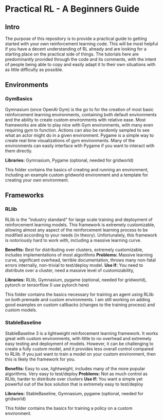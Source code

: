 # Practical RL - A Beginners Guide
## Intro
The purpose of this repository is to provide a practical guide to getting started with your own reinforcement learning code. This will be most helpful if you have a decent understanding of RL already and are looking for a starting place on the practical side of things. The tutorials here are predominantly provided through the code and its comments, with the intent of people being able to copy and easily adapt it to their own situations with as little difficulty as possible. 

## Environments
### GymBasics
Gymnasium (once OpenAI Gym) is the go to for the creation of most basic reinforcement learning environments, containing both default environments and the ability to create custom environments with relative ease. Most frameworks are able to play nice with Gym environments, with many even requiring gym to function. Actions can also be randomly sampled to see what an actor might do in a given environment. Pygame is a simple way to create real time visualizations of gym environments. Many of the environments can easily interface with Pygame if you want to interact with them directly.

**Libraries:** Gymnasium, Pygame (optional, needed for gridworld)

This folder contains the basics of creating and running an environment, including an example custom gridworld environment and a template for creating your own environment. 

## Frameworks
### RLlib
RLlib is the "industry standard" for large scale training and deployment of reinforcement learning models. This framework is extremely customizable, allowing almost any aspect of the reinforcement learning process to be modified according to your needs (in theory). Unfortunately, this framework is notoriously hard to work with, including a massive learning curve.  

**Benefits:** Best for distributing over clusters, extremely customizable, includes implementations of most algorithms
**Problems:** Massive learning curve, significant overhead, terrible documentation, throws many non-fatal errors internally, non-trivial to test/deploy model.
**Use If:** You need to distribute over a cluster, need a massive level of customizability, 

**Libraries:** RLlib, Gymnasium, pygame (optional, needed for gridworld), pytorch or tensorflow (I use pytorch here)

This folder contains the basics necessary for training an agent using RLlib on both premade and custom environments. I am still working on adding good examples on custom callbacks (changes to the training process) and custom models.

### StableBaseline
StableBaseline 3 is a lightweight reinforcement learning framework. It works great with custom environments, with little to no overhead and extremely easy testing and deployment of models. However, it can be challenging to create a fully custom model, and it provides less overall control compared to RLlib. If you just want to train a model on your custom environment, then this is likely the framework for you. 

**Benefits:** Easy to use, lightweight, includes many of the more popular algorithms. Very easy to test/deploy
**Problems:** Not as much control as RLlib, harder to distribute over clusters
**Use If:** You want a simple yet powerful out of the box solution that is extremely easy to test/deploy

**Libraries:** StableBaseline, Gymnasium, pygame (optional, needed for gridworld)

This folder contains the basics for training a policy on a custom environment. 


